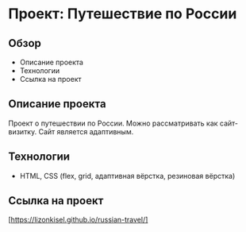 # Проект: Путешествие по России

## **Обзор**
* Описание проекта
* Технологии
* Ссылка на проект

## **Описание проекта**

Проект о путешествии по России.
Можно рассматривать как сайт-визитку. Сайт является адаптивным.

## **Технологии**

* HTML, CSS (flex, grid, адаптивная вёрстка, резиновая вёрстка)

## **Ссылка на проект**

[https://lizonkisel.github.io/russian-travel/]
